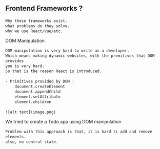 ## Frontend Frameworks ?

    Why these frameworks exist.
    what problems do they solve. 
    why we use React/Vue/etc.


DOM Manipulation

    DOM manipulation is very hard to write as a developer.
    Which means making dynamic websites, with the premitives that DOM provides
    you is very hard.
    So that is the reason React is introduced.

    - Primitives provided by DOM :
        document.createElement
        document.appendChild
        element.setAttribute
        element.children
        
    ![alt text](image.png)

We tried to create a Todo app using DOM manipulation

    Problem with this approach is that, it is hard ti add and remove elements.
    also, no central state.

    